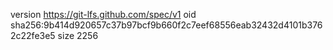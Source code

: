 version https://git-lfs.github.com/spec/v1
oid sha256:9b414d920657c37b97bcf9b660f2c7eef68556eab32432d4101b3762c22fe3e5
size 2256
